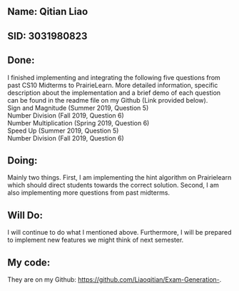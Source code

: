 ## Name: Qitian Liao
## SID: 3031980823
## Done: 
I finished implementing and integrating the following five questions from past CS10 Midterms to PrairieLearn. 
More detailed information, specific description about the implementation and a brief demo of each question can be found in the readme file on my Github (Link provided below).  
Sign and Magnitude (Summer 2019, Question 5)  
Number Division (Fall 2019, Question 6)  
Number Multiplication (Spring 2019, Question 6)  
Speed Up (Summer 2019, Question 5)  
Number Division (Fall 2019, Question 6)   
## Doing:
Mainly two things. First, I am implementing the hint algorithm on Prairielearn which should direct students towards the correct solution. Second, I am also implementing more questions from past midterms. 
## Will Do: 
I will continue to do what I mentioned above. Furthermore, I will be prepared to implement new features we might think of next semester. 
## My code: 
They are on my Github: https://github.com/Liaoqitian/Exam-Generation-. 
